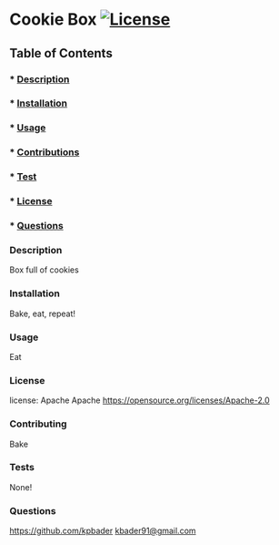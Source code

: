 
# Cookie Box  [![License](https://img.shields.io/badge/License-Apache_2.0-blue.svg)](https://opensource.org/licenses/Apache-2.0)

## Table of Contents
### * [Description](#description)
### * [Installation](#installation)
### * [Usage](#usage)
### * [Contributions](#contributions)
### * [Test](#test)
### * [License](#license)
### * [Questions](#questions)


### Description
Box full of cookies 

### Installation 
Bake, eat, repeat!

### Usage 
Eat

### License 
license: Apache
Apache
https://opensource.org/licenses/Apache-2.0

### Contributing
Bake

### Tests
None!

### Questions        
https://github.com/kpbader
kbader91@gmail.com

